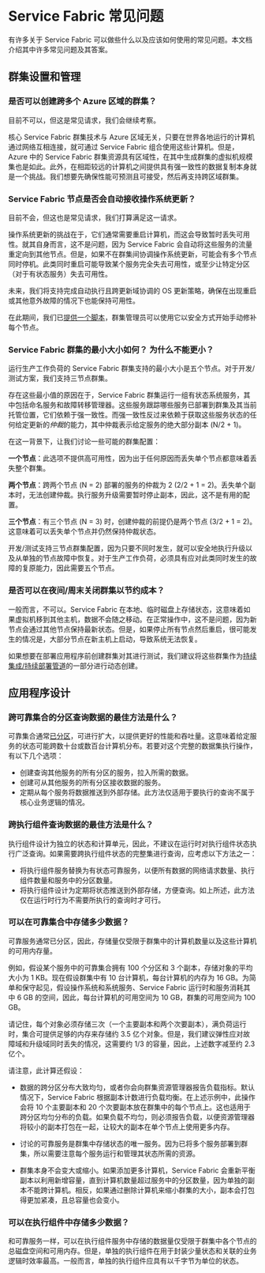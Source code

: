 <properties
    pageTitle="Azure Service Fabric 常见问题 | Azure"
    description="有关 Service Fabric 的常见问题及其回答"
    services="service-fabric"
    documentationcenter=".net"
    author="seanmck"
    manager="timlt"
    editor="" />
<tags
    ms.assetid="5a179703-ff0c-4b8e-98cd-377253295d12"
    ms.service="service-fabric"
    ms.devlang="dotnet"
    ms.topic="article"
    ms.tgt_pltfrm="na"
    ms.workload="na"
    ms.date="01/19/2017"
    wacn.date="03/03/2017"
    ms.author="seanmck" />  


# Service Fabric 常见问题

有许多关于 Service Fabric 可以做些什么以及应该如何使用的常见问题。本文档介绍其中许多常见问题及其答案。

## 群集设置和管理

### 是否可以创建跨多个 Azure 区域的群集？

目前不可以，但这是常见请求，我们会继续考察。

核心 Service Fabric 群集技术与 Azure 区域无关，只要在世界各地运行的计算机通过网络互相连接，就可通过 Service Fabric 组合使用这些计算机。但是，Azure 中的 Service Fabric 群集资源具有区域性，在其中生成群集的虚拟机规模集也是如此。此外，在相距较远的计算机之间提供具有强一致性的数据复制本身就是一个挑战。我们想要先确保性能可预测且可接受，然后再支持跨区域群集。

### Service Fabric 节点是否会自动接收操作系统更新？

目前不会，但这也是常见请求，我们打算满足这一请求。

操作系统更新的挑战在于，它们通常需要重启计算机，而这会导致暂时丢失可用性。就其自身而言，这不是问题，因为 Service Fabric 会自动将这些服务的流量重定向到其他节点。但是，如果不在群集间协调操作系统更新，可能会有多个节点同时停机。此类同时重启可能导致某个服务完全失去可用性，或至少让特定分区（对于有状态服务）失去可用性。

未来，我们将支持完成自动执行且跨更新域协调的 OS 更新策略，确保在出现重启或其他意外故障的情况下也能保持可用性。

在此期间，我们已[提供一个脚本](https://blogs.msdn.microsoft.com/azureservicefabric/2017/01/09/os-patching-for-vms-running-service-fabric/)，群集管理员可以使用它以安全方式开始手动修补每个节点。

### Service Fabric 群集的最小大小如何？ 为什么不能更小？

运行生产工作负荷的 Service Fabric 群集支持的最小大小是五个节点。对于开发/测试方案，我们支持三节点群集。

存在这些最小值的原因在于，Service Fabric 群集运行一组有状态系统服务，其中包括命名服务和故障转移管理器。这些服务跟踪哪些服务已部署到群集及其当前托管位置，它们依赖于强一致性。而强一致性反过来依赖于获取这些服务状态的任何给定更新的*仲裁*的能力，其中仲裁表示给定服务的绝大部分副本 (N/2 + 1)。

在这一背景下，让我们讨论一些可能的群集配置：

**一个节点**：此选项不提供高可用性，因为出于任何原因而丢失单个节点都意味着丢失整个群集。

**两个节点**：跨两个节点 (N = 2) 部署的服务的仲裁为 2 (2/2 + 1 = 2)。丢失单个副本时，无法创建仲裁。执行服务升级需要暂时停止副本，因此，这不是有用的配置。

**三个节点**：有三个节点 (N = 3) 时，创建仲裁的前提仍是两个节点 (3/2 + 1 = 2)。这意味着可以丢失单个节点并仍然保持仲裁状态。

开发/测试支持三节点群集配置，因为只要不同时发生，就可以安全地执行升级以及从单独的节点故障中恢复。对于生产工作负荷，必须具有应对此类同时发生的故障的复原能力，因此需要五个节点。

### 是否可以在夜间/周末关闭群集以节约成本？

一般而言，不可以。Service Fabric 在本地、临时磁盘上存储状态，这意味着如果虚拟机移到其他主机，数据不会随之移动。在正常操作中，这不是问题，因为新节点会通过其他节点保持最新状态。但是，如果停止所有节点然后重启，很可能发生的情况是，大部分节点在新主机上启动，导致系统无法恢复。

如果想要在部署应用程序前创建群集对其进行测试，我们建议将这些群集作为[持续集成/持续部署管道](/documentation/articles/service-fabric-set-up-continuous-integration/)的一部分进行动态创建。

## 应用程序设计

### 跨可靠集合的分区查询数据的最佳方法是什么？

可靠集合通常[已分区](/documentation/articles/service-fabric-concepts-partitioning/)，可进行扩大，以提供更好的性能和吞吐量。这意味着给定服务的状态可能跨数十台或数百台计算机分布。若要对这个完整的数据集执行操作，有以下几个选项：

- 创建查询其他服务的所有分区的服务，拉入所需的数据。
- 创建可从其他服务的所有分区接收数据的服务。
- 定期从每个服务将数据推送到外部存储。此方法仅适用于要执行的查询不属于核心业务逻辑的情况。


### 跨执行组件查询数据的最佳方法是什么？

执行组件设计为独立的状态和计算单元，因此，不建议在运行时对执行组件状态执行广泛查询。如果需要跨执行组件状态的完整集进行查询，应考虑以下方法之一：

- 将执行组件服务替换为有状态可靠服务，以便所有数据的网络请求数量、执行组件数量和服务中的分区数量。
- 将执行组件设计为定期将状态推送到外部存储，方便查询。如上所述，此方法仅在运行时行为不需要所执行的查询时才可行。

### 可以在可靠集合中存储多少数据？

可靠服务通常已分区，因此，存储量仅受限于群集中的计算机数量以及这些计算机的可用内存量。

例如，假设某个服务中的可靠集合拥有 100 个分区和 3 个副本，存储对象的平均大小为 1 KB。现在假设群集中有 10 台计算机，每台计算机的内存为 16 GB。为简单和保守起见，假设操作系统和系统服务、Service Fabric 运行时和服务消耗其中 6 GB 的空间，因此，每台计算机的可用空间为 10 GB，群集的可用空间为 100 GB。

请记住，每个对象必须存储三次（一个主要副本和两个次要副本），满负荷运行时，集合可提供足够的内存来存储约 3.5 亿个对象。但是，我们建议弹性应对故障域和升级域同时丢失的情况，这需要约 1/3 的容量，因此，上述数字减至约 2.3 亿个。

请注意，此计算还假设：

- 数据的跨分区分布大致均匀，或者你会向群集资源管理器报告负载指标。默认情况下，Service Fabric 根据副本计数进行负载均衡。在上述示例中，此操作会将 10 个主要副本和 20 个次要副本放在群集中的每个节点上。这也适用于跨分区均匀分布的负载。如果负载不均匀，则必须报告负载，以便资源管理器将较小的副本打包在一起，让较大的副本在单个节点上使用更多内存。

- 讨论的可靠服务是群集中存储状态的唯一服务。因为已将多个服务部署到群集，所以需要注意每个服务运行和管理其状态所需的资源。

- 群集本身不会变大或缩小。如果添加更多计算机，Service Fabric 会重新平衡副本以利用新增容量，直到计算机数量超过服务中的分区数量，因为单独的副本不能跨计算机。相反，如果通过删除计算机来缩小群集的大小，副本会打包得更加紧凑，且总容量也会变小。

### 可以在执行组件中存储多少数据？

和可靠服务一样，可以在执行组件服务中存储的数据量仅受限于群集中各个节点的总磁盘空间和可用内存。但是，单独的执行组件在用于封装少量状态和关联的业务逻辑时效率最高。一般而言，单独的执行组件应具有以千字节为单位的状态。



<!---HONumber=Mooncake_0227_2017-->
<!--Update_Description: wording update-->